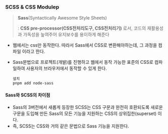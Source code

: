 ### SCSS & CSS Modulep

> **Sass**(Syntactically Awesome Style Sheets)
>
> : **CSS pre-processor(CSS전처리도구, CSS전처리기)** 로서, 코드의 재활용성과 가독성을 높여주어 유지보수를 용이하게 해준다

- 웹에서는 css만 동작한다. 따라서 Sass에서 CSS로 변환해야하는데, 그 과정을 컴파일 이라고 한다.

- Sass문법으로 프로젝트(개발)를 진행하고 웹에서 동작 가능한 표준의 CSS로 컴파일하여 사용자의 브라우저에서 동작할 수 있게 한다.

  ```
  설치
  pnpm add node-sass
  ```

  
#### Sass와 SCSS의 차이점

- Sass의 3버전에서 새롭게 등장한 SCSS는 CSS 구문과 완전히 호환되도록 새로운 구문을 도입해 만든 Sass의 모든 기능을 지원하는 CSS의 상위집한(superset) 이다.
- 즉, SCSS는 CSS와 거의 같은 문법으로 Sass 기능을 지원한다.

 